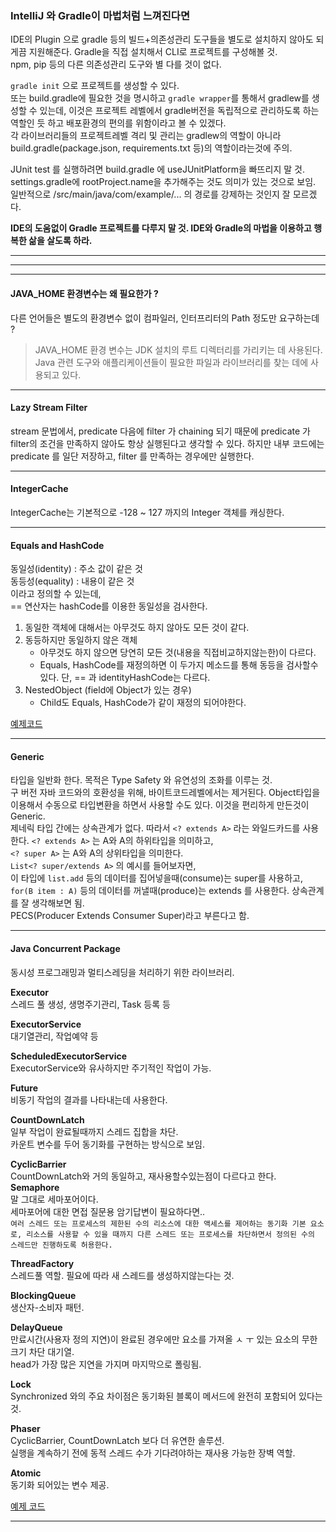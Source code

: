 ### IntelliJ 와 Gradle이 마법처럼 느껴진다면  
IDE의 Plugin 으로 gradle 등의 빌드+의존성관리 도구들을 별도로 설치하지 않아도 되게끔 지원해준다. Gradle을 직접 설치해서 CLI로 프로젝트를 구성해볼 것.  
npm, pip 등의 다른 의존성관리 도구와 별 다를 것이 없다.  

`gradle init` 으로 프로젝트를 생성할 수 있다.  
또는 build.gradle에 필요한 것을 명시하고 `gradle wrapper`를 통해서 gradlew를 생성할 수 있는데, 이것은 프로젝트 레벨에서 gradle버전을 독립적으로 관리하도록 하는 역할인 듯 하고 배포환경의 편의를 위함이라고 볼 수 있겠다.  
각 라이브러리들의 프로젝트레벨 격리 및 관리는 gradlew의 역할이 아니라 build.gradle(package.json, requirements.txt 등)의 역할이라는것에 주의.  

JUnit test 를 실행하려면 build.gradle 에 useJUnitPlatform을 빠뜨리지 말 것.  
settings.gradle에 rootProject.name을 추가해주는 것도 의미가 있는 것으로 보임.  
일반적으로 /src/main/java/com/example/... 의 경로를 강제하는 것인지 잘 모르겠다.  

**IDE의 도움없이 Gradle 프로젝트를 다루지 말 것. IDE와 Gradle의 마법을 이용하고 행복한 삶을 살도록 하라.**  

---  
---  
---  

#### JAVA_HOME 환경변수는 왜 필요한가 ?  
다른 언어들은 별도의 환경변수 없이 컴파일러, 인터프리터의 Path 정도만 요구하는데 ?  
> JAVA_HOME 환경 변수는 JDK 설치의 루트 디렉터리를 가리키는 데 사용된다. Java 관련 도구와 애플리케이션들이 필요한 파일과 라이브러리를 찾는 데에 사용되고 있다.  

---  

#### Lazy Stream Filter
stream 문법에서, predicate 다음에 filter 가 chaining 되기 때문에 predicate 가 filter의 조건을 만족하지 않아도 항상 실행된다고 생각할 수 있다. 하지만 내부 코드에는 predicate 를 일단 저장하고, filter 를 만족하는 경우에만 실행한다.

---

#### IntegerCache
IntegerCache는 기본적으로 -128 ~ 127 까지의 Integer 객체를 캐싱한다.

---

#### Equals and HashCode  
동일성(identity) : 주소 값이 같은 것  
동등성(equality) : 내용이 같은 것  
이라고 정의할 수 있는데,  
== 연산자는 hashCode를 이용한 동일성을 검사한다.  

1. 동일한 객체에 대해서는 아무것도 하지 않아도 모든 것이 같다.  
2. 동등하지만 동일하지 않은 객체  
	- 아무것도 하지 않으면 당연히 모든 것(내용을 직접비교하지않는한)이 다르다.  
	- Equals, HashCode를 재정의하면 이 두가지 메소드를 통해 동등을 검사할수있다. 단, == 과 identityHashCode는 다르다.  
3. NestedObject (field에 Object가 있는 경우)  
	- Child도 Equals, HashCode가 같이 재정의 되어야한다.  
	
[예제코드](./examples/equals-and-hashcode/src/test/java/EqualsAndHashCodeTest.java)
	
---  

#### Generic  
타입을 일반화 한다. 목적은 Type Safety 와 유연성의 조화를 이루는 것.  
구 버전 자바 코드와의 호환성을 위해, 바이트코드레벨에서는 제거된다. Object타입을 이용해서 수동으로 타입변환을 하면서 사용할 수도 있다. 이것을 편리하게 만든것이 Generic.  
제네릭 타입 간에는 상속관계가 없다. 따라서 `<? extends A>` 라는 와일드카드를 사용한다.
`<? extends A>` 는 A와 A의 하위타입을 의미하고,  
`<? super A>` 는 A와 A의 상위타입을 의미한다.  
`List<? super/extends A>` 의 예시를 들어보자면,  
이 타입에 `list.add` 등의 데이터를 집어넣을때(consume)는 super를 사용하고, `for(B item : A)` 등의 데이터를 꺼낼때(produce)는 extends 를 사용한다. 상속관계를 잘 생각해보면 됨.  
PECS(Producer Extends Consumer Super)라고 부른다고 함.  

---  

#### Java Concurrent Package  
동시성 프로그래밍과 멀티스레딩을 처리하기 위한 라이브러리.  

**Executor**  
스레드 풀 생성, 생명주기관리, Task 등록 등  

**ExecutorService**   
대기열관리, 작업예약 등

**ScheduledExecutorService**  
ExecutorService와 유사하지만 주기적인 작업이 가능.

**Future**  
비동기 작업의 결과를 나타내는데 사용한다.  

**CountDownLatch**  
일부 작업이 완료될때까지 스레드 집합을 차단.  
카운트 변수를 두어 동기화를 구현하는 방식으로 보임.  

**CyclicBarrier**  
CountDownLatch와 거의 동일하고, 재사용할수있는점이 다르다고 한다.  
**Semaphore**  
말 그대로 세마포어이다.  
세마포어에 대한 면접 질문용 암기답변이 필요하다면..  
`여러 스레드 또는 프로세스의 제한된 수의 리소스에 대한 액세스를 제어하는 동기화 기본 요소로, 리소스를 사용할 수 있을 때까지 다른 스레드 또는 프로세스를 차단하면서 정의된 수의 스레드만 진행하도록 허용한다.`  

**ThreadFactory**  
스레드풀 역할. 필요에 따라 새 스레드를 생성하지않는다는 것.  

**BlockingQueue**  
생산자-소비자 패턴.  

**DelayQueue**  
만료시간(사용자 정의 지연)이 완료된 경우에만 요소를 가져올 ㅅ ㅜ 있는 요소의 무한 크기 차단 대기열.  
head가 가장 많은 지연을 가지며 마지막으로 폴링됨.  

**Lock**  
Synchronized 와의 주요 차이점은 동기화된 블록이 메서드에 완전히 포함되어 있다는 것.  

**Phaser**  
CyclicBarrier, CountDownLatch 보다 더 유연한 솔루션.  
실행을 계속하기 전에 동적 스레드 수가 기다려야하는 재사용 가능한 장벽 역할.  

**Atomic**  
동기화 되어있는 변수 제공.  


[예제 코드](./examples/java-concurrent/ExecutorExample.java)

---  







	

